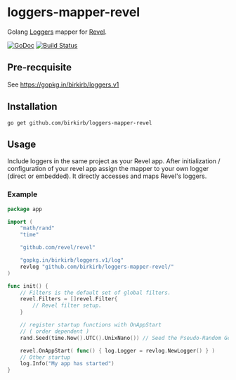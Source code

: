 # loggers-mapper-revel
Golang [Loggers](https://gopkg.in/birkirb/loggers.v1) mapper for [Revel](https://github.com/revel/revel/).

[![GoDoc](https://godoc.org/github.com/birkirb/loggers-mapper-revel?status.svg)](https://godoc.org/github.com/birkirb/loggers-mapper-revel)
[![Build Status](https://travis-ci.org/birkirb/loggers-mapper-revel.svg?branch=master)](http://travis-ci.org/birkirb/loggers-mapper-revel)

## Pre-recquisite

See https://gopkg.in/birkirb/loggers.v1

## Installation

    go get github.com/birkirb/loggers-mapper-revel

## Usage

Include loggers in the same project as your Revel app. After initialization / configuration of your revel app assign the mapper to your own logger (direct or embedded).
It directly accesses and maps Revel's loggers.

### Example

```Go
package app

import (
    "math/rand"
    "time"

    "github.com/revel/revel"

    "gopkg.in/birkirb/loggers.v1/log"
    revlog "github.com/birkirb/loggers-mapper-revel/"
)

func init() {
    // Filters is the default set of global filters.
    revel.Filters = []revel.Filter{
        // Revel filter setup.
    }

    // register startup functions with OnAppStart
    // ( order dependent )
    rand.Seed(time.Now().UTC().UnixNano()) // Seed the Pseudo-Random Generator

    revel.OnAppStart( func() { log.Logger = revlog.NewLogger() } )
    // Other startup
    log.Info("My app has started")
}
```
